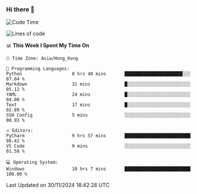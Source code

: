 ### Hi there 👋

<!--
**RoiexLee/RoiexLee** is a ✨ _special_ ✨ repository because its `README.md` (this file) appears on your GitHub profile.

Here are some ideas to get you started:

- 🔭 I’m currently working on ...
- 🌱 I’m currently learning ...
- 👯 I’m looking to collaborate on ...
- 🤔 I’m looking for help with ...
- 💬 Ask me about ...
- 📫 How to reach me: ...
- 😄 Pronouns: ...
- ⚡ Fun fact: ...
-->

<!--START_SECTION:waka-->
![Code Time](http://img.shields.io/badge/Code%20Time-765%20hrs%206%20mins-blue)

![Lines of code](https://img.shields.io/badge/From%20Hello%20World%20I%27ve%20Written-38.4%20thousand%20lines%20of%20code-blue)

📊 **This Week I Spent My Time On** 

```text
🕑︎ Time Zone: Asia/Hong_Kong

💬 Programming Languages: 
Python                   8 hrs 48 mins       ██████████████████████░░░   87.04 % 
Markdown                 31 mins             █░░░░░░░░░░░░░░░░░░░░░░░░   05.12 % 
YAML                     24 mins             █░░░░░░░░░░░░░░░░░░░░░░░░   04.00 % 
Text                     17 mins             █░░░░░░░░░░░░░░░░░░░░░░░░   02.89 % 
SSH Config               5 mins              ░░░░░░░░░░░░░░░░░░░░░░░░░   00.93 % 

🔥 Editors: 
PyCharm                  9 hrs 57 mins       █████████████████████████   98.42 % 
VS Code                  9 mins              ░░░░░░░░░░░░░░░░░░░░░░░░░   01.58 % 

💻 Operating System: 
Windows                  10 hrs 7 mins       █████████████████████████   100.00 % 
```


 Last Updated on 30/11/2024 18:42:28 UTC
<!--END_SECTION:waka-->
